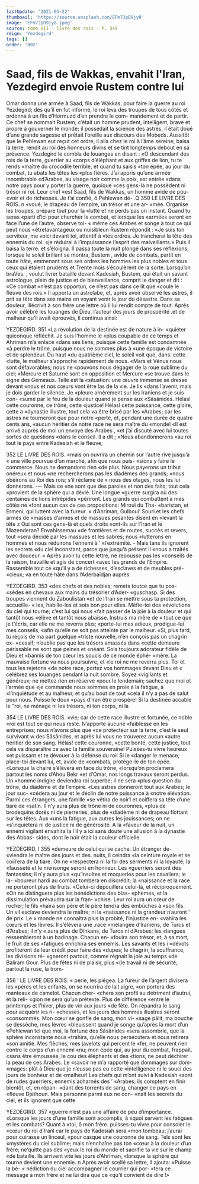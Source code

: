 ```yaml
---
lastUpdate: '2021-05-22'
thumbnail: 'https://source.unsplash.com/EFm7JpD9jy8'
image: 'EFm7JpD9jy8.jpeg'
source: tome VII - livre des rois - P. 349
reign: 'Yezdegird'
tags: []
order: '002'
---
```


# Saad, fils de Wakkas, envahit l'Iran, Yezdegird envoie Rustem contre lui

Omar donna une armée à Saad, fils de Wakkas, pour faire la guerre au roi Yezdegird; dès qu’il en
fut informé, le roi leva des troupes de tous côtés et ordonna à un fils d’Hormuzd d’en prendre le com- mandement et de partir. Ce chef se nommait Rustem; c’était un homme prudent, intelligent, brave et propre à gouverner le monde; il possédait la science
des astres, il était doué d’une grande sagesse et
prêtait l’oreille aux discours des Mobeds. Aussitôt
que le Pehlewan eut reçut cet ordre, il alla chez le
roi à l’âme sereine, baisa la terre, rendit au roi des
honneurs divins et se tint longtemps debout en sa
présence. Yezdegird le combla de louanges en disant :
«O descendant des rois de la terre, guerrier au «corps d’éléphant et aux griffes de lion, tu te rends
«maître du crocodile terrible, et quand tu saisis «ton épée, au jour du combat, tu abats les têtes les «plus fières. J’ai appris qu’une armée innombrable
«d’Arabes, au visage noir comme la poix, est entrée
«dans notre pays pour y porter la guerre, quoique «ces gens-là ne possèdent ni trésor ni roi. Leur chef
«est Saad, fils de Wakkas, un homme avide de pou- «voir et de richesses. Je t’ai confié, ô Pehlewan dé-
.Q
350 LE LIVRE DES ROIS. n «voué, le drapeau de l’empire, un trésor et une ar-
«mée. Organise les troupes, prépare tout pour la
«lutte et ne perds pas un instant. Quand tu seras «parti d’ici pour chercher le combat, et lorsque les «armées seront en face l’une de l’autre, observe toi-
« même ces Arabes et songe à tout ce qui peut nous «êtretavantageux ou nuisibleun Rustem répondit :
«Je suis ton serviteur, me voici devant toi, attentif à «tes ordres. Je trancherai la tête des ennemis du roi.
«je réduirai à l’impuissance l’esprit des malveillants.»
Puis il baisa la terre. et s’éloigna. Il passa toute la
nuit plongé dans ses réflexions; lorsque le soleil brillant se montra, Bustem , avide de combats, partit en toute hâte, emmenant sous ses ordres les hommes les plus nobles et tous ceux qui étaient prudents et
Trente mois s’écoulèrent de la sorte. Lorsqu’on braVes. ,
voulut livrer bataille devant Kadesiah, Bustem, qui était un savant astrologue, plein de justice et de bienveillance, comprit le danger et dit : «Ce combat «n’est pas opportun, ce n’est pas dans ce lit que
«coule le fleuve des rois.» Il apporta un astrolabe, et, après avoir observé les astres, il prit sa tête dans ses mains en voyant venir le jour du désastre. Dans sa douleur, illécrivit à son frère une lettre où il lui rendit compte de tout. Après avoir célébré les louanges de Dieu, l’auteur des jours de prospérité
.et de malheur qu’il avait éprouvés, il continua ainsi:

YEZDEGIRD. 351 «La révolution de la destinée est de nature à in-
«quiéter quiconque réfléchit. Je suis l’homme le
«plus coupable de ce temps et Ahriman m’a enlacé
«dans ses liens, puisque cette famille est condamnée
«à perdre le trône, puisque nous ne sommes plus à «une époque de victoire et de splendeur. Du haut «du quatrième ciel, le soleil voit que, dans. cette «lutte, le malheur s’approche rapidement de nous. «Mars et Vénus nous sont défavorables; nous ne «pouvons nous dégager de la roue sublime du ciel; «Mercure et Saturne sont en opposition et Mercure «se trouve dans le signe des Gémeaux. Telle est la «situation: une œuvre immense se dresse devant «nous et nos cœurs vont être las de la vie. Je lis «dans l’avenir, mais je dois garder le silence. Je «pleure amèrement sur les Iraniens et je suis con- «sumé par le feu de la douleur quand je pense aux «Sâsânides. Hélasl cette couronne, ce trône, cette «justice! Hélasl cette puissance, cette gloire, cette
a «dynastie illustre, tout cela va être brisé par les «Arabes; car les astres ne tourneront que pour notre «perte, et, pendant une durée de quatre cents ans, «aucun héritier de notre race ne sera maître du «monde!
«Il est arrivé auprès de moi un envoyé des Arabes ,
«et j’ai discuté avec lui toutes sortes de questions «dans le conseil. Il a dit ; «Nous abandonnerons «au roi tout le pays entre Kadesiah et le fleuve;

352 LE LIVRE DES ROIS. «mais on ouvrira un chemin sur l’autre rive jusqu’à
« une ville pourvue d’un marché, afin que nous puis-
«sions y faire le commerce. Nous ne demandons rien
«de plus. Nous payerons un tribut onéreux et nous
«ne rechercherons pas les diadèmes des grands;
«nous obéirons au Roi des rois; s’il réclame de
« nous des otages, nous les lui donnerons. --- Mais ce
«ne sont que des paroles et non des faits; tout cela
«provient de la sphère qui a dévié. Une longue
«guerre surgira où des centaines de lions intrépides
«périront. Les grands qui combattent à mes côtés ne
«font aucun cas de ces propositions: Mirouï du Tha-
«baristan, et Ermeni, qui luttent avec la fureur .« d’Ahriman, Gulboui’ Souri.et les chefs armés de
«masses d’armes et de massues pesantes disent en
«levant la tête z Qui sont ces gens-là et quels droits «ont-ils sur l’Iran et le Mazenderan? Envahissemau
«de frontières et de routes, succès et revers, tout «sera décidé par les massues et les sabres; nous «lutterons en hommes et nous réduirons l’ennemi à ’ «l’extrémité. - Mais tans ils ignorent les secrets
«du ciel inconstant, parce que jusqu’à présent il «nous a traités avec douceur.
« Après avoir lu cette lettre, ne repousse pas les «conseils de la raison, travaille et agis de concert «avec les grands de l’Empire. Rassemble tout ce «qu’il y a de richesses, d’esclaves et de meubles pré-
«cieux; va en toute hâte dans l’Aderbaîdjan auprès

YEZDEGIRD. 353 «des chefs et des nobles; remets toutce que tu pos-
«sèdes en chevaux aux mains du trésorier d’Ader- «guschasp. Si des troupes viennent du Zaboulistan «et de l’Iran se mettre sous ta protection, accueille-
« les, habille-les et sois bon pour elles. Méfie-toi des «évolutions du ciel qui tourne; c’est lui qui nous
«fait passer de la joie à la douleur et qui tantôt nous «élève et tantôt nous abaisse. lnstruis ma mère de
« tout ce que je t’écris, car elle ne me reverra plus;
«porte-lui mes adieux, prodigue-lui mes conseils, «afin qu’elle ne soit pas atteinte par le malheur.
«Si, plus tard, tu reçois de ma part guelque «triste nouvelle, n’en conçois pas un chagrin ex- «cessif; n’oublie pas que les trésors amassés dans
«cette demeure périssable ne sont que peines et «néant. Sois toujours adorateur fidèle de Dieu et «bannis de ton cœur les soucis de ce monde éphé- «mère. La mauvaise fortune va nous poursuivre, et «le roi ne me reverra plus. Toi et tous les rejetons
«de notre race, portez vos hommages devant Dieu et « célébrez ses louanges pendant la nuit sombre. Soyez «vigilants et généreux; ne mettez rien en réserve
«pour le lendemain; sachez que moi et l’armée que
«je commande nous sommes en proie à la fatigue, à «l’inquiétude et au malheur, et qu’au bout de tout
«cela il n’y a pas de salut pour nous. Puisse le doux «pays d’lran être prospère! Si la destinée accable le
"roi, ne ménage ni les trésors, ni ton corps, ni la

354 LE LIVRE DES ROIS.
«vie; car de cette race illustre et fortunée, ce noble «roi est tout ce qui nous reste. N’apporte aucune «faiblesse en les entreprises; nous n’avons plus que
«ce protecteur sur la terre, c’est le seul survivant
w des Sâsânides, et après lui vous ne trouverez aucun «autre héritier de son sang. Hélas! cette couronne,
«cette bonté, cette justice, tout cela va disparaître
ce avec la famille souveraine! Puisses-tu vivre heureux «et puissant et te dévouer à la défense du roil Si le «danger le menace, place-toi devant lui, et, avide de «combats, protége-le de ton épée.
«Lorsque la chaire s’élèvera en face du trône,
«lorsqu’on proclamera partout les noms d’Ahou Bekr
«et d’Omar, nos longs travaux seront perdus. Un
«homme indigne deviendra roi superbe; il ne sera «plus question du trône, du diadème et de l’empire.
«Les astres donneront tout aux Arabes; le jour suc- «cédera au jour et le déclin de notre puissance à «notre élévation. Parmi ces étrangers, une famille
«se vêtira de noir1 et coiffera sa tête d’une tiare de «satin. Il n’y aura plus de trône ni de couronnes, «plus de brodequins dorés ni de pierreries, plus de «diadème ni de drapeau flottant sur les têtes. Aux «uns la fatigue, aux autres les jouissances; on ne «s’inquiétera ni de justice ni de générosité. A la
«faveur de la nuit, un ennemi vigilant envahira la
l ll y a ici sans doute une allusion à la dynastie des Abbas- sides, dont le noir était la couleur officielle.

YEZDEGIRD. l 355 «demeure de celui qui se cache. Un étranger de-
«viendra le maître des jours et des. nuits, il ceindra «la ceinture royale et se coiil’era de la tiare. On ne «respectera ni la foi des serments ni la loyauté; la «fausseté et le mensonge seront en honneur. Les «guerriers seront des fantassins; il n’y aura plus «qu’insultes et moqueries pour les cavaliers; le la- «boureur hardi au combat tombera en discrédit; la «naissance et la race ne porteront plus de fruits. «Celui-ci dépouillera celui-là, et réciproquement.
«On ne distinguera plus les bénédictions des blas- «phèmes, et la dissimulation prévaudra sur la fran- «chise. Leur roi aura un cœur de rocher; le fils «haïra son père et le père tendra des embûches à
«son fils. Un vil esclave deviendra le maître; ni la «naissance ni la grandeur n’auront ’ de prix. Le
« monde ne connaîtra plus la probité, l’injustice en- «vahira les cœurs et les lèvres. Il s’élèvera une .race «mélangée d’Iraniens, de Turcs et d’Arabes; il n’y
«.aura plus de Dihkans, de Turcs ni d’Arabes; les «langues ressembleront à un badinage. Chacun en- «fouira son trésor, et, à sa mort, le fruit de ses «fatigues enrichira ses ennemis. Les savants et les
i «dévots profiteront de leur crédit pour faire des «dupes; le chagrin, la souffrance, les divisions ré- «gneront partout, comme régnait la joie au temps «de Baliram Gour. Plus de fêtes ni de plaisir, plus «(le travail ni de sécurité; partout la ruse, la trom-

356 ’ LE LIVRE DES ROIS.
« perie, les piégea. La fureur de l’argent divisera les
«pères et les enfants, on se nourrira de lait aigre, «on portera des manteaux de camelot. Chacun cher- «chera son profil au détriment d’autrui, et la reli-
«gion ne sera qu’un prétexte. Plus de différence
«entre le printemps et l’hiver, plus de vin aux jours «de fête. On répandra le sang pour acquérir les ri- «chesses, et les jours des hommes illustres seront «consommés. Mon cœur se gonfle de sang, mon vi- «sage pâlit, ma bouche se dessèche, mes lèvres «bleuissent quand je songe qu’après la mort d’un «Pehlewan tel que moi, la fortune des Sâsânides «sera assombrie, que la sphère inconstante nous «trahira, qu’elle nous persécutera et nous retirera
«son amitié. Mes flèches, mes javelots qui percent le «fer, ne peuvent rien contre le corps d’un ennemi «nu; mon épée qui, au jour du combat, frappait.
«sans être émoussée, le cou des éléphants et des
«tions, ne peut déchirer la peau de ces Arabes. Le «savoir ne m’a rapporté que dommages sur dom- «mages: plût à Dieu que je n’eusse pas eu cette «intelligence ni le souci des jours de bonheur et de «malheurl Les chefs qui m’ont suivi à Kadesiah «sont de rudes guerriers, ennemis acharnés des ’ «Arabes; ils comptent en finir bientôt, et, en répan- «dant des torrents de sang, changer ce pays en «fleuve Djeïhoun. Mais personne parmi eux ne con- «naît les secrets du ciel, et ils ignorent que cette

YEZDEGIRD. 357 «guerre n’est pas une affaire de peu d’importance.
«Lorsque les jours d’une famille sont accomplis, à «quoi servent les fatigues et les combats? Quant à «toi, ô mon frère. puisses-tu vivre pour consoler le «cœur du roi d’Iranl car le pays de Kadesiah sera «mon tombeau; j’aurai pour cuirasse un linceul, «pour casque une couronne de sang. Tels sont les «mystères du ciel sublime; mais n’enchaîne pas ton
«cœur à la douleur d’un frère; ne’quitte pas des
«yeux le roi du monde et sacrifie ta vie sur le champ
«de bataille. lls arrivent vite les jours d’Ahriman, «lorsque la sphère qui tourne devient une ennemie. n Après avoir scellé sa lettre, il ajouta: «Puisse la bé-
« nédiction du ciel accompagner le courrier qui por- «tera ce message à mon frère et ne lui dira que ce «qu’il convient de dire !»
